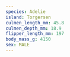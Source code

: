 ```yaml
---
species: Adelie
island: Torgersen
culmen_length_mm: 45.8
culmen_depth_mm: 18.9
flipper_length_mm: 197
body_mass_g: 4150
sex: MALE
---
```

